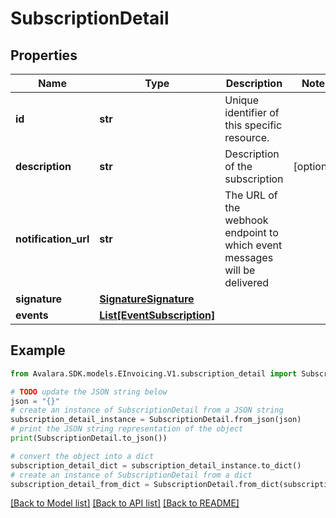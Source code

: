 # SubscriptionDetail


## Properties

Name | Type | Description | Notes
------------ | ------------- | ------------- | -------------
**id** | **str** | Unique identifier of this specific resource. | 
**description** | **str** | Description of the subscription | [optional] 
**notification_url** | **str** | The URL of the webhook endpoint to which event messages will be delivered | 
**signature** | [**SignatureSignature**](SignatureSignature.md) |  | 
**events** | [**List[EventSubscription]**](EventSubscription.md) |  | 

## Example

```python
from Avalara.SDK.models.EInvoicing.V1.subscription_detail import SubscriptionDetail

# TODO update the JSON string below
json = "{}"
# create an instance of SubscriptionDetail from a JSON string
subscription_detail_instance = SubscriptionDetail.from_json(json)
# print the JSON string representation of the object
print(SubscriptionDetail.to_json())

# convert the object into a dict
subscription_detail_dict = subscription_detail_instance.to_dict()
# create an instance of SubscriptionDetail from a dict
subscription_detail_from_dict = SubscriptionDetail.from_dict(subscription_detail_dict)
```
[[Back to Model list]](../README.md#documentation-for-models) [[Back to API list]](../README.md#documentation-for-api-endpoints) [[Back to README]](../README.md)


